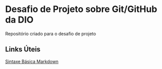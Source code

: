 # Desafio de Projeto sobre Git/GitHub da DIO
Repositório criado para o desafio de projeto

## Links Úteis
[Sintaxe Básica Markdown](https://www.markdownguide.org/basic-syntax/)



